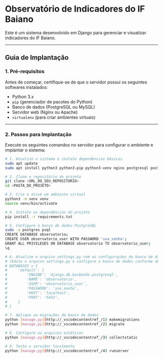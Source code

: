 # Observatório de Indicadores do IF Baiano

Este é um sistema desenvolvido em Django para gerenciar e visualizar indicadores do IF Baiano.

---

## **Guia de Implantação**

### **1. Pré-requisitos**
Antes de começar, certifique-se de que o servidor possui os seguintes softwares instalados:
- Python 3.x
- `pip` (gerenciador de pacotes do Python)
- Banco de dados (PostgreSQL ou MySQL)
- Servidor web (Nginx ou Apache)
- `virtualenv` (para criar ambientes virtuais)

---

### **2. Passos para Implantação**

Execute os seguintes comandos no servidor para configurar o ambiente e implantar o sistema:

```bash
# 1. Atualize o sistema e instale dependências básicas
sudo apt update
sudo apt install python3 python3-pip python3-venv nginx postgresql postgresql-contrib

# 2. Clone o repositório do projeto
git clone <URL_DO_SEU_REPOSITORIO>
cd <PASTA_DO_PROJETO>

# 3. Crie e ative um ambiente virtual
python3 -m venv venv
source venv/bin/activate

# 4. Instale as dependências do projeto
pip install -r requirements.txt

# 5. Configure o banco de dados PostgreSQL
sudo -u postgres psql
CREATE DATABASE observatorio;
CREATE USER observatorio_user WITH PASSWORD 'sua_senha';
GRANT ALL PRIVILEGES ON DATABASE observatorio TO observatorio_user;
\q

# 6. Atualize o arquivo settings.py com as configurações do banco de dados
# (Edite o arquivo settings.py e configure o banco de dados conforme abaixo)
# DATABASES = {
#     'default': {
#         'ENGINE': 'django.db.backends.postgresql',
#         'NAME': 'observatorio',
#         'USER': 'observatorio_user',
#         'PASSWORD': 'sua_senha',
#         'HOST': 'localhost',
#         'PORT': '5432',
#     }
# }

# 7. Aplique as migrações do banco de dados
python [manage.py](http://_vscodecontentref_/1) makemigrations
python [manage.py](http://_vscodecontentref_/2) migrate

# 8. Configure os arquivos estáticos
python [manage.py](http://_vscodecontentref_/3) collectstatic

# 9. Teste o servidor localmente
python [manage.py](http://_vscodecontentref_/4) runserver

